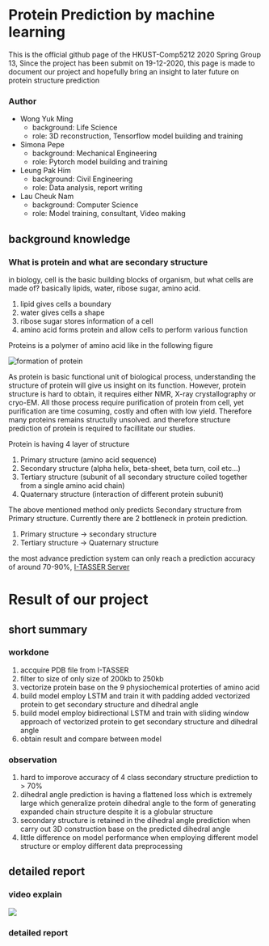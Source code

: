 # Protein Prediction by machine learning

 This is the official github page of the HKUST-Comp5212 2020 Spring Group 13, Since the project has been submit on 19-12-2020, this page is made to document our project and hopefully bring an insight to later future on protein structure prediction

### Author
- Wong Yuk Ming
    - background: Life Science
    - role: 3D reconstruction, Tensorflow model building and training
- Simona Pepe 
    - background: Mechanical Engineering
    - role: Pytorch model building and training
- Leung Pak Him
    - background: Civil Engineering
    - role: Data analysis, report writing
- Lau Cheuk Nam
    - background: Computer Science
    - role: Model training, consultant, Video making

## background knowledge

### What is protein and what are secondary structure
in biology, cell is the basic building blocks of organism, but what cells are made of? basically lipids, water, ribose sugar, amino acid. 
1. lipid gives cells a boundary
2. water gives cells a shape
3. ribose sugar stores information of a cell
4. amino acid forms protein and allow cells to perform various function

Proteins is a polymer of amino acid like in the following figure

![formation of protein](https://www.mun.ca/biology/scarr/iGen3_06-04_Figure-L.jpg)

As protein is basic functional unit of biological process, understanding the structure of protein will give us insight on its function. However, protein structure is hard to obtain, it requires either NMR, X-ray crystallography or cryo-EM. All those process require purification of protein from cell, yet purification are time cosuming, costly and often with low yield. Therefore many proteins remains structully unsolved. and therefore structure prediction of protein is required to facillitate our studies. 

Protein is having 4 layer of structure

1. Primary structure (amino acid sequence)
2. Secondary structure (alpha helix, beta-sheet, beta turn, coil etc...)
3. Tertiary structure (subunit of all secondary structure coiled together from a single amino acid chain)
4. Quaternary structure (interaction of different protein subunit)

The above mentioned method only predicts Secondary structure from Primary structure. Currently there are 2 bottleneck in protein prediction. 

1. Primary structure -> secondary structure
2. Tertiary structure -> Quaternary structure

the most advance prediction system can only reach a prediction accuracy of around 70-90%, [I-TASSER Server](https://zhanglab.ccmb.med.umich.edu/I-TASSER/)

# Result of our project

## short summary

### workdone
1. accquire PDB file from I-TASSER
2. filter to size of only size of 200kb to 250kb
3. vectorize protein base on the 9 physiochemical proterties of amino acid
4. build model employ LSTM and train it with padding added vectorized protein to get secondary structure and dihedral angle
5. build model employ bidirectional LSTM and train with sliding window approach of vectorized protein to get secondary structure and dihedral angle
6. obtain result and compare between model

### observation
1. hard to imporove accuracy of 4 class secondary structure prediction to > 70%
2. dihedral angle prediction is having a flattened loss which is extremely large which generalize protein dihedral angle to the form of generating expanded chain structure despite it is a globular structure
3. secondary structure is retained in the dihedral angle prediction when carry out 3D construction base on the predicted dihedral angle
4. little difference on model performance when employing different model structure or employ different data preprocessing

## detailed report

### video explain
[![](http://img.youtube.com/vi/9Cb8jZgs7r8/0.jpg)](http://www.youtube.com/watch?v=9Cb8jZgs7r8 "")

### detailed report

